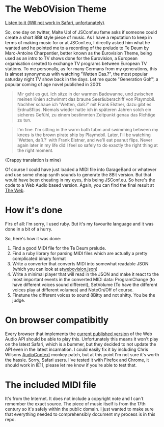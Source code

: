 # The WebOVision Theme

[Listen to it (Will not work in Safari, unfortunately)](http://pixelpoke.de/webovision).

So, one day on twitter, Malte Ubl of JSConf.eu fame asks if someone could create a
short 8Bit style piece of music. As I have a reputation to keep in terms of making
music for or at JSConf.eu, I directly asked him what he wanted and he pointed
me to a recording of the prelude to Te Deum by Marc-Antoine Charpentier, better
known as the Eurovision Theme, being used as an intro to TV shows done for the
Eurovision, a European organisation created to exchange TV programs between European
TV stations. To me personally, as for many Germans from my generations, this is almost
synonymous with watching "Wetten Das.?", the most popular saturday night TV show
back in the days. Let me quote "Generation Golf", a popular coming of age novel published in 2001:

> Mir geht es gut. Ich sitze in der warmen Badewanne, und zwischen meinen Knien schwimmt das braune Seeräuberschiff von Playmobil. Nachher schaue ich 'Wetten, daß.?' mit Frank Elstner, dazu gibt es Erdnußflips. Niemals wieder hatte ich in späteren Jahren solch ein sicheres Gefühl, zu einem bestimmten Zeitpunkt genau das Richtige zu tun.

> I'm fine. I'm sitting in the warm bath tubm and swimming between my knees is the brown pirate ship by Playmobil. Later, I'll be watching 'Wetten, daß.?' with Frank Elstner, and we'll eat peanut flips. Never again later in my life did I feel so safely to do exactly the right thing at the right moment.

(Crappy translation is mine)

Of course I could have just loaded a MIDI file into GarageBand or whatever and use some cheap synth sounds to generate the 8Bit version. But that would have been cheating in my eyes, this being JSConf.eu. So here's the code to a Web Audio based version. Again,  you can find the final result at [The Web](http://pixelpoke.de/webovision).

# How it's done

Firs of all: I'm sorry, I used ruby. But it's my favourite language and it was done in a bit of a hurry.

So, here's how it was done:

1. Find a good MIDI file for the Te Deum prelude.
2. Find a ruby library for parsing MIDI files which are actually a pretty complicated binary format
3. Write a converter that converts MIDI into somewhat readable JSON (which you can look at at[webovision.json](webovision.json))
4. Write a minimal player that will read in the JSON and make it react to the most important events in the converted MIDI data: ProgramChange (to have different voices sound different), SetVolume (To have the different voices play at different volumes) and NoteOn/Off of course.
5. Finetune the different voices to sound 8Bitty and not shitty. You be the judge.

# On browser compatibitly

Every browser that implements the [current published version](http://www.w3.org/TR/webaudio/) of the Web Audio API should be able to play this. Unfortunately this means it won't play on the latest Safari, which is a bummer, but they decided to not update the API even in the latest incarnation. I could easily fix it by including Chris Wilsons [AudioContext](https://github.com/cwilso/AudioContext-MonkeyPatch) monkey patch, but at this point I'm not sure it's worth the hassle. Sorry, Safari users. I've tested it with Firefox and Chrome, it should work in IE11, please let me know if you're able to test that.

# The included MIDI file

It's from the Internet. It does not include a copyright note and I can't remember the exact source. The piece of music itself is from the 17th century so it's safely within the public domain. I just wanted to make sure that everything needed to comprehensibly document my process is in this repo.
